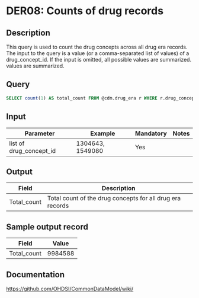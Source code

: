 <!---
Group:drug era
Name:DER08 Counts of drug records
Author:Patrick Ryan
CDM Version: 5.3
-->

# DER08: Counts of drug records

## Description
This query is used to count the drug concepts across all drug era records. The input to the query is a value (or a comma-separated list of values) of a drug_concept_id. If the input is omitted, all possible values are summarized. values are summarized.

## Query
```sql
SELECT count(1) AS total_count FROM @cdm.drug_era r WHERE r.drug_concept_id in (1304643, 1549080);
```

## Input

|  Parameter |  Example |  Mandatory |  Notes |
| --- | --- | --- | --- |
| list of drug_concept_id | 1304643, 1549080 | Yes |   |

## Output

|  Field |  Description |
| --- | --- |
| Total_count |  Total count of the drug concepts for all drug era records |

## Sample output record

|  Field |  Value |
| --- | --- |
| Total_count |  9984588 |



## Documentation
https://github.com/OHDSI/CommonDataModel/wiki/
